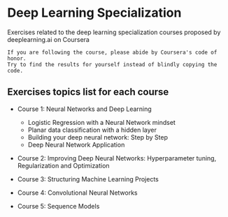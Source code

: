 # Deep Learning Specialization

Exercises related to the deep learning specialization courses proposed by deeplearning.ai on Coursera

```
If you are following the course, please abide by Coursera's code of honor. 
Try to find the results for yourself instead of blindly copying the code.
```

## Exercises topics list for each course

* Course 1: Neural Networks and Deep Learning
  * Logistic Regression with a Neural Network mindset
  * Planar data classification with a hidden layer
  * Building your deep neural network: Step by Step
  * Deep Neural Network Application
  
* Course 2: Improving Deep Neural Networks: Hyperparameter tuning, Regularization and Optimization
* Course 3: Structuring Machine Learning Projects
* Course 4: Convolutional Neural Networks
* Course 5: Sequence Models

